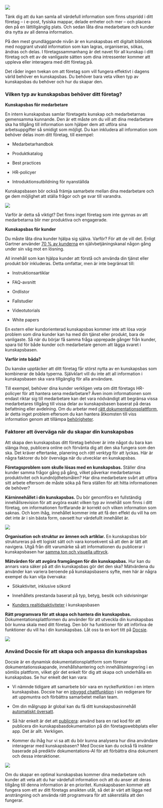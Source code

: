 ![](https://docsie-app-media.s3.amazonaws.com/image/7093/doc_ULxUK3nJlSUujhpeo/fgdkkvoukhpdltavfjsp)

Tänk dig att du kan samla all värdefull information som finns utspridd i ditt företag – i e-post, fysiska mappar, delade enheter och mer – och placera den på en lättillgänglig plats. Och sedan låta dina medarbetare och kunder dra nytta av all denna information.

På den mest grundläggande nivån är en kunskapsbas ett digitalt bibliotek med noggrant utvald information som kan lagras, organiseras, sökas, ändras och delas. I företagssammanhang är det navet för all kunskap i ditt företag och ett av de vanligaste sätten som dina intressenter kommer att uppleva eller interagera med ditt företag på.

Det råder ingen tvekan om att företag som vill fungera effektivt i dagens värld behöver en kunskapsbas. Du behöver bara veta vilken typ av kunskapsbas du behöver och hur du skapar den.



### Vilken typ av kunskapsbas behöver ditt företag?

**Kunskapsbas för medarbetare**

En intern kunskapsbas samlar företagets kunskap och medarbetarnas gemensamma kunnande. Den är ett måste om du vill att dina medarbetare ska ha tillgång till information som hjälper dem att utföra sina arbetsuppgifter så smidigt som möjligt. Du kan inkludera all information som behöver delas inom ditt företag, till exempel:

* Medarbetarhandbok

* Produktkatalog

* Best practices

* HR-policyer

* Introduktionsutbildning för nyanställda

Kunskapsbasen bör också främja samarbete mellan dina medarbetare och ge dem möjlighet att ställa frågor och ge svar till varandra.

![](https://docsie-app-media.s3.amazonaws.com/image/7093/doc_ULxUK3nJlSUujhpeo/smkjimvctbbblpexslsg)

Varför är detta så viktigt? Det finns inget företag som inte gynnas av att medarbetarna blir mer produktiva och engagerade.



**Kunskapsbas för kunder**

Du måste låta dina kunder hjälpa sig själva. Varför? För att de vill det. Enligt Gartner använder [70 % av kunderna](https://www.gartner.com/smarterwithgartner/rethink-customer-service-strategy-drive-self-service/) en självbetjäningskanal någon gång under sin väg mot en lösning.

All innehåll som kan hjälpa kunder att förstå och använda din tjänst eller produkt bör inkluderas. Detta omfattar, men är inte begränsat till:

* Instruktionsartiklar

* FAQ-avsnitt

* Ordlistor

* Fallstudier

* Videotutorials

* White papers

En extern eller kundorienterad kunskapsbas kommer inte att lösa *varje* problem som dina kunder kan ha med din tjänst eller produkt, bara de vanligaste. Så när du börjar få samma fråga upprepade gånger från kunder, spara tid för både kunder och medarbetare genom att lägga svaret i kunskapsbasen.

**Varför inte båda?**

Du kanske upptäcker att ditt företag får störst nytta av en kunskapsbas som kombinerar de båda typerna. Självklart vill du inte att all information i kunskapsbasen ska vara tillgänglig för alla användare.

Till exempel, behöver dina kunder verkligen veta om ditt företags HR-policyer för att hantera sena medarbetare? Även inom informationen som endast riktar sig till medarbetare kan det vara nödvändigt att begränsa vissa medarbetares tillgång till vissa delar av kunskapsbasen baserat på deras befattning eller avdelning. Om du arbetar med [rätt dokumentationsplattform](https://portals.docsie.io/docsie/docsie-documentation/using-docsie/), är detta inget problem eftersom du kan hantera åtkomsten till viss information genom att tillämpa [behörigheter](https://portals.docsie.io/docsie/docsie-documentation/using-docsie/?doc=/workspace-administration/managing-and-understanding-permissions/).

 

### Faktorer att överväga när du skapar din kunskapsbas

Att skapa den kunskapsbas ditt företag behöver är inte något du bara kan slänga ihop, publicera online och förvänta dig att den ska fungera som den ska. Det kräver eftertanke, planering och *rätt verktyg* för att lyckas. Här är några faktorer du bör överväga när du utvecklar en kunskapsbas.

**Företagsproblem som skulle lösas med en kunskapsbas.** Ställer dina kunder samma frågor gång på gång, vilket påverkar medarbetarnas produktivitet och kundnöjdhetsmålen? Har dina medarbetare svårt att utföra sitt arbete eftersom de måste söka på flera ställen för att hitta informationen de behöver?

**Kärninnehållet i din kunskapsbas.** Du bör genomföra en fullständig innehållsrevision för att avgöra exakt vilken typ av innehåll som finns i ditt företag, om informationen fortfarande är korrekt och vilken information som saknas. Och kom ihåg, innehållet kommer inte att få den effekt du vill ha om det inte är i sin bästa form, oavsett hur värdefullt innehållet är.

![](https://docsie-app-media.s3.amazonaws.com/image/7093/doc_ULxUK3nJlSUujhpeo/zrqneyzfqyphryogrgrz)

**Organisation och struktur av ämnen och artiklar.** En kunskapsbas bör struktureras på ett logiskt sätt och vara konsekvent så att den är lätt att navigera. Utgå från ditt varumärke så att informationen du publicerar i kunskapsbasen har [samma ton och visuella uttryck](https://www.docsie.io/documentation/styling_guide/).

**Mätvärden för att avgöra framgången för din kunskapsbas.** Hur kan du annars vara säker på att din kunskapsbas gör det den ska? Mätvärdena du använder kan variera beroende på kunskapsbasens syfte, men här är några exempel du kan vilja övervaka:

* Sökaktivitet, inklusive sökord

* Innehållets prestanda baserat på typ, betyg, besök och sidvisningar

* [Kunders realtidsaktiviteter](https://www.docsie.io/gather_feedback/) i kunskapsbasen

**Rätt programvara för att skapa och hantera din kunskapsbas.** Dokumentationsplattformen du använder för att utveckla din kunskapsbas bör kunna skala med ditt företag. Den bör ha funktioner för att införliva de funktioner du vill ha i din kunskapsbas. Låt oss ta en kort titt på [Docsie](https://portals.docsie.io/docsie/docsie-documentation/using-docsie/).

![](https://docsie-app-media.s3.amazonaws.com/image/7093/doc_ULxUK3nJlSUujhpeo/jogqsbhmvygmrsltjagl)

### Använd Docsie för att skapa och anpassa din kunskapsbas

Docsie är en dynamisk dokumentationsplattform som förenar dokumentationsskapande, innehållshantering och innehållsintegrering i en sömlös plattform, vilket gör det enkelt för dig att skapa och underhålla en kunskapsbas. Se hur enkelt det kan vara:

* Vi nämnde tidigare att samarbete bör vara en nyckelfunktion i en intern kunskapsbas. Docsie har en [inbyggd chattfunktion](https://www.docsie.io/markdown_editor/) i sin redigerare för att uppmuntra och förbättra samarbetet mellan team.

* Om din målgrupp är global kan du få ditt kunskapsbasinnehåll [automatiskt översatt](https://www.docsie.io/self-writing-documentation/).

* Så här enkelt är det att [publicera](https://portals.docsie.io/docsie/docsie-documentation/publish-documentation-portal/): använd bara en rad kod för att publicera din kunskapsbasdokumentation på din företagswebbplats eller app. Det är allt. Verkligen.

* Kommer du ihåg hur vi sa att du bör kunna analysera hur dina användare interagerar med kunskapsbasen? Med Docsie kan du också få insikter baserade på prediktiv dokumentations-AI för att förbättra dina dokument och dessa interaktioner.

![](https://docsie-app-media.s3.amazonaws.com/image/7093/doc_ULxUK3nJlSUujhpeo/evgertppxkcxediwezzy)

Om du skapar en optimal kunskapsbas kommer dina medarbetare och kunder att veta att du har värdefull information och att du anser att deras tillgång till denna information är en prioritet. Kunskapsbasen kommer att fungera som ett av ditt företags ansikten utåt, så det är värt att lägga ned ansträngning och använda rätt programvara för att säkerställa att den fungerar.